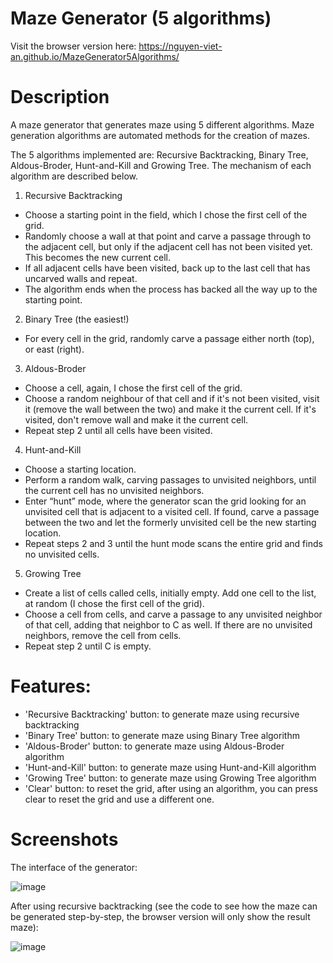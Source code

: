 # Maze Generator (5 algorithms)

Visit the browser version here: https://nguyen-viet-an.github.io/MazeGenerator5Algorithms/

# Description

A maze generator that generates maze using 5 different algorithms.
Maze generation algorithms are automated methods for the creation of mazes.

The 5 algorithms implemented are: Recursive Backtracking, Binary Tree, Aldous-Broder, Hunt-and-Kill and Growing Tree. The mechanism of each algorithm are described below.

1. Recursive Backtracking
- Choose a starting point in the field, which I chose the first cell of the grid.
- Randomly choose a wall at that point and carve a passage through to the adjacent cell, but only if the adjacent cell has not been visited yet. This becomes the new current cell.
- If all adjacent cells have been visited, back up to the last cell that has uncarved walls and repeat.
- The algorithm ends when the process has backed all the way up to the starting point.

2. Binary Tree (the easiest!)
- For every cell in the grid, randomly carve a passage either north (top), or east (right).

3. Aldous-Broder
- Choose a cell, again, I chose the first cell of the grid.
- Choose a random neighbour of that cell and if it's not been visited, visit it (remove the wall between the two) and make it the current cell. If it's visited, don't remove wall and make it the current cell.
- Repeat step 2 until all cells have been visited.

4. Hunt-and-Kill
- Choose a starting location.
- Perform a random walk, carving passages to unvisited neighbors, until the current cell has no unvisited neighbors.
- Enter “hunt” mode, where the generator scan the grid looking for an unvisited cell that is adjacent to a visited cell. If found, carve a passage between the two and let the formerly unvisited cell be the new starting location.
- Repeat steps 2 and 3 until the hunt mode scans the entire grid and finds no unvisited cells.

5. Growing Tree
- Create a list of cells called cells, initially empty. Add one cell to the list, at random (I chose the first cell of the grid).
- Choose a cell from cells, and carve a passage to any unvisited neighbor of that cell, adding that neighbor to C as well. If there are no unvisited neighbors, remove the cell from cells.
- Repeat step 2 until C is empty.

# Features:
- 'Recursive Backtracking' button: to generate maze using recursive backtracking
- 'Binary Tree' button: to generate maze using Binary Tree algorithm
- 'Aldous-Broder' button: to generate maze using Aldous-Broder algorithm
- 'Hunt-and-Kill' button: to generate maze using Hunt-and-Kill algorithm
- 'Growing Tree' button: to generate maze using Growing Tree algorithm
- 'Clear' button: to reset the grid, after using an algorithm, you can press clear to reset the grid and use a different one.

# Screenshots
The interface of the generator:

![image](https://user-images.githubusercontent.com/68835511/163913377-49829bce-8d42-4a3b-804b-6e16f26ce7da.png)

After using recursive backtracking (see the code to see how the maze can be generated step-by-step, the browser version will only show the result maze):

![image](https://user-images.githubusercontent.com/68835511/163913449-abfd4b6b-d35e-4381-842e-9665d983f29a.png)



